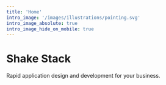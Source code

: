 ```yaml
---
title: 'Home'
intro_image: '/images/illustrations/pointing.svg'
intro_image_absolute: true
intro_image_hide_on_mobile: true
---
```


# Shake Stack

Rapid application design and development for your business.
